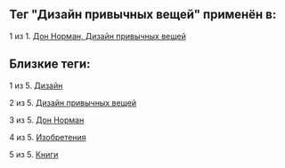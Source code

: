 ## Тег "Дизайн привычных вещей" применён в:

1 из 1. [Дон Норман, Дизайн привычных вещей](../Книги/Дизайн%20и%20изобретения/Дон%20Норман%20-%20Дизайн%20привычных%20вещей.md)

## Близкие теги:

1 из 5. [Дизайн](./дизайн.md)

2 из 5. [Дизайн привычных вещей](./дизайн%20привычных%20вещей.md)

3 из 5. [Дон Норман](./дон%20норман.md)

4 из 5. [Изобретения](./изобретения.md)

5 из 5. [Книги](./книги.md)

